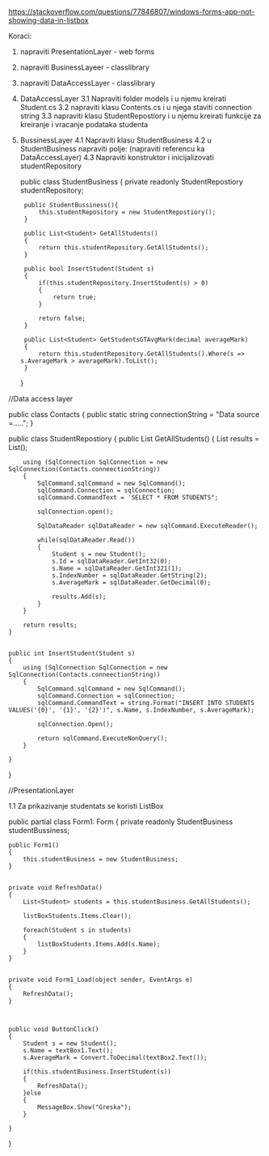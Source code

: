 https://stackoverflow.com/questions/77846807/windows-forms-app-not-showing-data-in-listbox

Koraci:
1. napraviti PresentationLayer - web forms
2. napraviti BusinessLayeer - classlibrary
3. napraviti DataAccessLayer - classlibrary


3. DataAccessLayer 
    3.1 Napraviti folder models i u njemu kreirati Student.cs
    3.2 napraviti klasu Contents.cs i u njega staviti connection string
    3.3 napraviti klasu StudentRepostiory i u njemu kreirati funkcije za kreiranje i vracanje podataka studenta

4. BussinessLayer
    4.1 Napraviti klasu StudentBusiness
    4.2 u StudentBusiness napraviti polje:  (napraviti referencu ka DataAccessLayer)
    4.3 Napraviti konstruktor i inicijalizovati studentRepository

    public class StudentBusiness
    {
        private readonly StudentRepostiory studentRepository;

        public StudentBussiness(){
            this.studentRepository = new StudentRepostiory();
        }

        public List<Student> GetAllStudents()
        {
            return this.studentRepository.GetAllStudents(); 
        }

        public bool InsertStudent(Student s)
        {
            if(this.studentRepository.InsertStudent(s) > 0)
            {
                return true;
            }

            return false;
        }

        public List<Student> GetStudentsGTAvgMark(decimal averageMark)
        {
            return this.studentRepository.GetAllStudents().Where(s => s.AverageMark > averageMark).ToList();
        }
    }
    
    
//Data access layer 

public class Contacts
{
    public static string connectionString = "Data source =.....";
}


public class StudentRepostiory
{
    public List<Student> GetAllStudents()
    {
        List<Student> results = List<Student>();

        using (SqlConnection SqlConnection = new SqlConnection(Contacts.conneectionString))
        {
            SqlCommand.sqlCommand = new SqlCommand();
            sqlCommand.Connection = sqlConnection;
            sqlCommand.CommandText = 'SELECT * FROM STUDENTS";

            sqlConnection.open();

            SqlDataReader sqlDataReader = new sqlCommand.ExecuteReader();

            while(sqlDataReader.Read())
            {
                Student s = new Student();
                s.Id = sqlDataReader.GetInt32(0);
                s.Name = sqlDataReader.GetInt321(1);
                s.IndexNumber = sqlDataReader.GetString(2);
                s.AverageMark = sqlDataReader.GetDecimal(0);

                results.Add(s);
            }
        }

        return results;
    }


    public int InsertStudent(Student s)
    {
        using (SqlConnection SqlConnection = new SqlConnection(Contacts.conneectionString))
        {
            SqlCommand.sqlCommand = new SqlCommand();
            sqlCommand.Connection = sqlConnection;
            sqlCommand.CommandText = string.Format("INSERT INTO STUDENTS VALUES('{0}', '{1}', '{2}')", s.Name, s.IndexNumber, s.AverageMark);

            sqlConnection.Open();

            return sqlCommand.ExecuteNonQuery();
        }

    }
}




//PresentationLayer

1.1 Za prikazivanje studentats se koristi ListBox


public partial class Form1: Form
{
    private readonly StudentBusiness studentBussiness;

    public Form1()
    {
        this.studentBusiness = new StudentBusiness;
    }


    private void RefreshData()
    {
        List<Student> students = this.studentBusiness.GetAllStudents();

        listBoxStudents.Items.Clear();

        foreach(Student s in students)
        {
            listBoxStudents.Items.Add(s.Name);
        }
    }


    private void Form1_Load(object sender, EventArgs e)
    {
        RefreshData();
    }



    public void ButtonClick()
    {
        Student s = new Student();
        s.Name = textBox1.Text();
        s.AverageMark = Convert.ToDecimal(textBox2.Text());

        if(this.studentBusiness.InsertStudent(s))
        {
            RefreshData();
        }else
        {
            MessageBox.Show("Greska");
        }

    }

}
